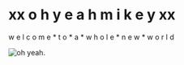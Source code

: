 # xx   o h y e a h m i k e y   xx
  w e l c o m e * t o * a * w h o l e * n e w *  w o r l d



![oh yeah.](http://33.media.tumblr.com/9475f3b668b8fd206709fca72cd527b9/tumblr_mufqo4Gucg1rloauro1_1280.gif)
